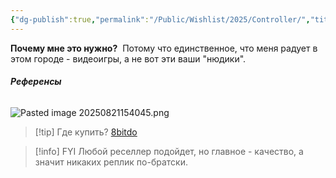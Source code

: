 ```yaml
---
{"dg-publish":true,"permalink":"/Public/Wishlist/2025/Controller/","title":"🎮 Геймпад","tags":["гаджеты"]}
---
```



**Почему мне это нужно?** 
Потому что единственное, что меня радует в этом городе - видеоигры, а не вот эти ваши "нюдики". 

###### **Референсы** 
![Pasted image 20250821154045.png](/img/user/Public/Wishlist/2025/attachments/Pasted%20image%2020250821154045.png)

> [!tip] Где купить?
> [8bitdo](https://shop.8bitdo.com/products/8bitdo-pro-3)

> [!info] FYI
> Любой реселлер подойдет, но главное - качество, а значит никаких реплик по-братски.